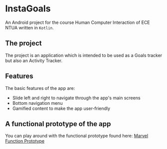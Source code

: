 # InstaGoals 
An Android project for the course Human Computer Interaction of ECE NTUA written in `Kotlin`.

## The project
The project is an application which is intended to be used as a Goals tracker but also an Activity Tracker.

## Features 
The basic features of the app are:
* Slide left and right to navigate through the app's main screens
* Bottom navigation menu 
* Gamified content to make the app user-friendly 

## A functional prototype of the app
You can play around with the functional prototype found here: [Marvel Function Prototype](https://marvelapp.com/c2b76cg?emb=1)
